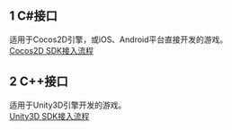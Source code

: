 ## 1 C#接口
适用于Cocos2D引擎，或iOS、Android平台直接开发的游戏。  
[Cocos2D SDK接入流程](https://www.qcloud.com/document/product/556/7663)
## 2 C++接口
适用于Unity3D引擎开发的游戏。  
[Unity3D SDK接入流程](https://www.qcloud.com/document/product/556/7673)



